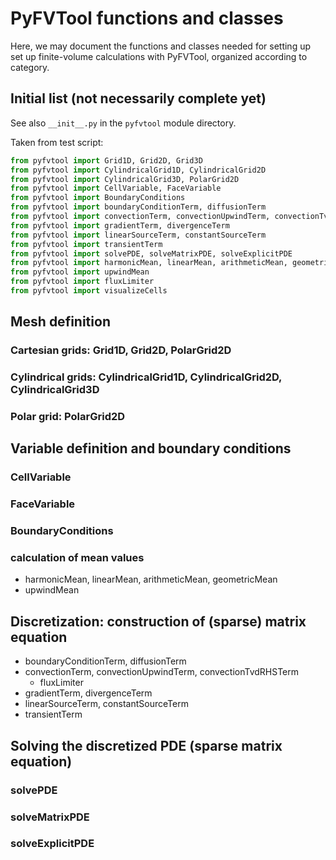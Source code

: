 # PyFVTool functions and classes

Here, we may document the functions and classes needed for setting up set up finite-volume calculations with PyFVTool, organized according to category.

## Initial list (not necessarily complete yet)

See also `__init__.py` in the `pyfvtool` module directory.

Taken from test script:

```python
from pyfvtool import Grid1D, Grid2D, Grid3D
from pyfvtool import CylindricalGrid1D, CylindricalGrid2D
from pyfvtool import CylindricalGrid3D, PolarGrid2D
from pyfvtool import CellVariable, FaceVariable
from pyfvtool import BoundaryConditions
from pyfvtool import boundaryConditionTerm, diffusionTerm
from pyfvtool import convectionTerm, convectionUpwindTerm, convectionTvdRHSTerm
from pyfvtool import gradientTerm, divergenceTerm
from pyfvtool import linearSourceTerm, constantSourceTerm
from pyfvtool import transientTerm
from pyfvtool import solvePDE, solveMatrixPDE, solveExplicitPDE
from pyfvtool import harmonicMean, linearMean, arithmeticMean, geometricMean
from pyfvtool import upwindMean
from pyfvtool import fluxLimiter
from pyfvtool import visualizeCells
```

## Mesh definition

### Cartesian grids: Grid1D, Grid2D, PolarGrid2D

### Cylindrical grids: CylindricalGrid1D, CylindricalGrid2D, CylindricalGrid3D

### Polar grid: PolarGrid2D


## Variable definition and boundary conditions

### CellVariable

### FaceVariable

### BoundaryConditions

### calculation of mean values

- harmonicMean, linearMean, arithmeticMean, geometricMean
- upwindMean


## Discretization: construction of (sparse) matrix equation

- boundaryConditionTerm, diffusionTerm
- convectionTerm, convectionUpwindTerm, convectionTvdRHSTerm
	- fluxLimiter
- gradientTerm, divergenceTerm
- linearSourceTerm, constantSourceTerm
- transientTerm



## Solving the discretized PDE (sparse matrix equation)

### solvePDE

### solveMatrixPDE

### solveExplicitPDE

